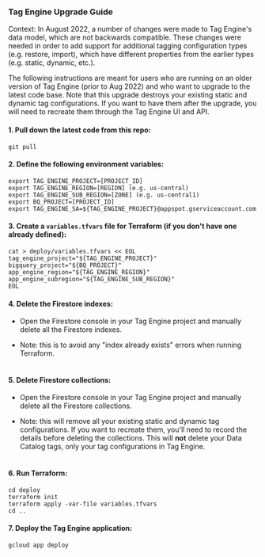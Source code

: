 ### Tag Engine Upgrade Guide

Context: In August 2022, a number of changes were made to Tag Engine's data model, which are not backwards compatible. These changes were needed in order to add support for additional tagging configuration types (e.g. restore, import), which have different properties from the earlier types (e.g. static, dynamic, etc.).  

The following instructions are meant for users who are running on an older version of Tag Engine (prior to Aug 2022) and who want to upgrade to the latest code base. Note that this upgrade destroys your existing static and dynamic tag configurations. If you want to have them after the upgrade, you will need to recreate them through the Tag Engine UI and API. 

#### 1. Pull down the latest code from this repo:

```
git pull
```

#### 2. Define the following environment variables:

```
export TAG_ENGINE_PROJECT=[PROJECT_ID]
export TAG_ENGINE_REGION=[REGION] (e.g. us-central)
export TAG_ENGINE_SUB_REGION=[ZONE] (e.g. us-central1)
export BQ_PROJECT=[PROJECT_ID]
export TAG_ENGINE_SA=${TAG_ENGINE_PROJECT}@appspot.gserviceaccount.com
```


#### 3. Create a `variables.tfvars` file for Terraform (if you don't have one already defined):

```
cat > deploy/variables.tfvars << EOL
tag_engine_project="${TAG_ENGINE_PROJECT}"
bigquery_project="${BQ_PROJECT}"
app_engine_region="${TAG_ENGINE_REGION}"
app_engine_subregion="${TAG_ENGINE_SUB_REGION}"
EOL
```

#### 4. Delete the Firestore indexes:

* Open the Firestore console in your Tag Engine project and manually delete all the Firestore indexes. 

* Note: this is to avoid any "index already exists" errors when running Terraform. <br><br>



#### 5. Delete Firestore collections:

* Open the Firestore console in your Tag Engine project and manually delete all the Firestore collections. 

* Note: this will remove all your existing static and dynamic tag configurations. If you want to recreate them, you'll need to record the details before deleting the collections. This will <b>not</b> delete your Data Catalog tags, only your tag configurations in Tag Engine.  <br><br>



#### 6. Run Terraform:<br>

```
cd deploy
terraform init
terraform apply -var-file variables.tfvars
cd ..
```

#### 7. Deploy the Tag Engine application:<br>

```
gcloud app deploy
```

